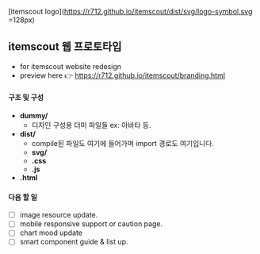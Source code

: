 [itemscout logo](https://r712.github.io/itemscout/dist/svg/logo-symbol.svg =128px)

## itemscout 웹 프로토타입
- for itemscout website redesign
- preview here 👉 https://r712.github.io/itemscout/branding.html

  
#### 구조 및 구성
- **dummy/**
  - 디자인 구성용 더미 파일들 ex: 아바타 등.
- **dist/**
  - compile된 파일도 여기에 들어가며 import 경로도 여기입니다.
  - **svg/** 
  - **.css** 
  - **.js**
- **.html**

#### 다음 할 일
- [ ] image resource update.
- [ ] mobile responsive support or caution page.
- [ ] chart mood update
- [ ] smart component guide & list up.
